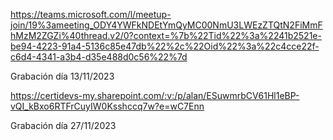 https://teams.microsoft.com/l/meetup-join/19%3ameeting_ODY4YWFkNDEtYmQyMC00NmU3LWEzZTQtN2FiMmFhMzM2ZGZi%40thread.v2/0?context=%7b%22Tid%22%3a%2241b2521e-be94-4223-91a4-5136c85e47db%22%2c%22Oid%22%3a%22c4cce22f-c6d4-4341-a3b4-d35e488d0c56%22%7d

Grabación día 13/11/2023

https://certidevs-my.sharepoint.com/:v:/p/alan/ESuwmrbCV61Hl1eBP-vQI_kBxo6RTFrCuyIW0Ksshccq7w?e=wC7Enn

Grabación día 27/11/2023

